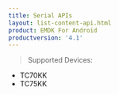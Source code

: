 ```yaml
---
title: Serial APIs
layout: list-content-api.html
product: EMDK For Android
productversion: '4.1'
---
```


>Supported Devices:
* TC70KK
* TC75KK










